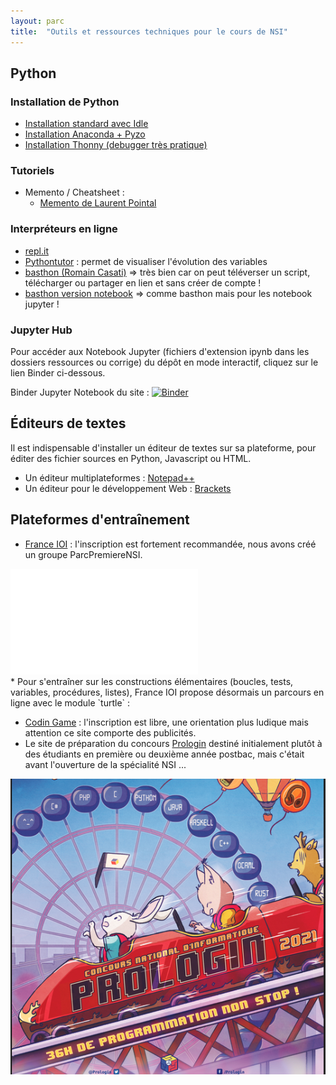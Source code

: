 ```yaml
---
layout: parc
title:  "Outils et ressources techniques pour le cours de NSI"
---
```



## Python 

### Installation de Python

- [Installation standard avec Idle](https://www.python.org/downloads/)
- [Installation Anaconda + Pyzo](https://pyzo.org/start.html)
- [Installation Thonny (debugger très pratique)](https://thonny.org/)

### Tutoriels

* Memento / Cheatsheet :
  * [Memento de Laurent Pointal](https://perso.limsi.fr/pointal/_media/python:cours:mementopython3.pdf)
  
### Interpréteurs en ligne 

- [repl.it](https://repl.it/languages/python3)
- [Pythontutor](http://pythontutor.com/)  : permet de visualiser l'évolution des variables
- [basthon (Romain Casati)](https://frederic-junier.org/basthon/) => très bien car on peut téléverser un script, télécharger ou partager en lien et sans créer de compte !
- [basthon version notebook](https://notebook.basthon.fr/) => comme basthon mais pour les notebook jupyter !


### Jupyter Hub

Pour accéder aux Notebook Jupyter (fichiers d'extension ipynb dans les dossiers ressources ou corrige) du dépôt en mode interactif, cliquez sur le lien Binder ci-dessous.

<p>Binder Jupyter Notebook du site : 
  <a href="https://mybinder.org/v2/gh/parc-nsi/premiere-nsi/HEAD"> 
    <img src="https://mybinder.org/badge_logo.svg" alt="Binder"> </a>
    </p>



## Éditeurs de textes 

Il est indispensable d'installer un éditeur de textes sur sa plateforme, pour éditer des fichier sources en Python, Javascript ou HTML.

* Un éditeur multiplateformes : [Notepad++](https://notepad-plus-plus.org/)
* Un éditeur pour le développement Web : [Brackets](http://brackets.io/)

## Plateformes d'entraînement 

* [France IOI](http://www.france-ioi.org/) : l'inscription est fortement recommandée, nous avons créé un groupe ParcPremiereNSI.

<div> <iframe width="300" height="169" sandbox="allow-same-origin allow-scripts allow-popups" src="../assets/presentation-franceioi.mp4" frameborder="0" allowfullscreen></iframe>
</div>
* Pour s'entraîner sur les constructions élémentaires (boucles, tests, variables, procédures, listes), France IOI propose désormais un parcours en ligne avec le module `turtle`  : <http://www.france-ioi.org/progresser/>

* [Codin Game](https://www.codingame.com) : l'inscription est libre, une orientation plus ludique mais attention ce  site comporte des publicités.
* Le site de préparation du  concours [Prologin](https://prologin.org/) destiné initialement plutôt à des étudiants en première ou deuxième année postbac, mais c'était avant l'ouverture de la spécialité NSI ... 

[![Prologin](assets/prologin.png "logo prologin")](https://prologin.org/)
    
